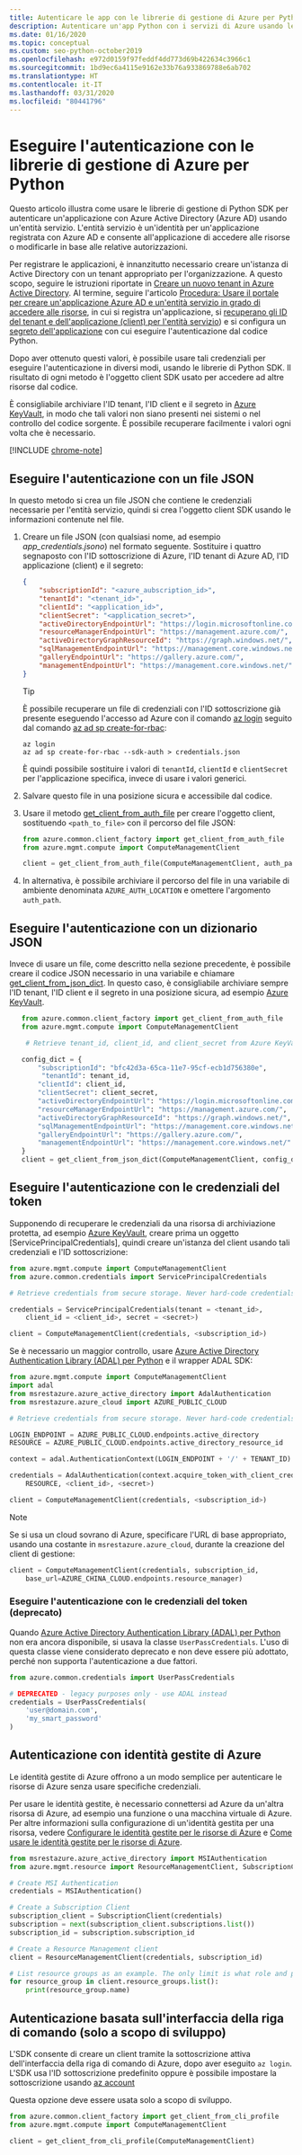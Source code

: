 ```yaml
---
title: Autenticare le app con le librerie di gestione di Azure per Python
description: Autenticare un'app Python con i servizi di Azure usando le librerie dell'SDK di gestione di Azure
ms.date: 01/16/2020
ms.topic: conceptual
ms.custom: seo-python-october2019
ms.openlocfilehash: e972d0159f97feddf4dd773d69b422634c3966c1
ms.sourcegitcommit: 1bd9ec6a4115e9162e33b76a933869788e6ab702
ms.translationtype: HT
ms.contentlocale: it-IT
ms.lasthandoff: 03/31/2020
ms.locfileid: "80441796"
---
```

# <a name="authenticate-by-using-the-azure-management-libraries-for-python"></a>Eseguire l'autenticazione con le librerie di gestione di Azure per Python

Questo articolo illustra come usare le librerie di gestione di Python SDK per autenticare un'applicazione con Azure Active Directory (Azure AD) usando un'entità servizio. L'entità servizio è un'identità per un'applicazione registrata con Azure AD e consente all'applicazione di accedere alle risorse o modificarle in base alle relative autorizzazioni.

Per registrare le applicazioni, è innanzitutto necessario creare un'istanza di Active Directory con un tenant appropriato per l'organizzazione. A questo scopo, seguire le istruzioni riportate in [Creare un nuovo tenant in Azure Active Directory](/azure/active-directory/fundamentals/active-directory-access-create-new-tenant). Al termine, seguire l'articolo [Procedura: Usare il portale per creare un'applicazione Azure AD e un'entità servizio in grado di accedere alle risorse](/azure/active-directory/develop/howto-create-service-principal-portal), in cui si registra un'applicazione, si [recuperano gli ID del tenant e dell'applicazione (client) per l'entità servizio](/azure/active-directory/develop/howto-create-service-principal-portal#get-values-for-signing-in)) e si configura un [segreto dell'applicazione](/azure/active-directory/develop/howto-create-service-principal-portal#create-a-new-application-secret) con cui eseguire l'autenticazione dal codice Python.

Dopo aver ottenuto questi valori, è possibile usare tali credenziali per eseguire l'autenticazione in diversi modi, usando le librerie di Python SDK. Il risultato di ogni metodo è l'oggetto client SDK usato per accedere ad altre risorse dal codice.

È consigliabile archiviare l'ID tenant, l'ID client e il segreto in [Azure KeyVault](/azure/key-vault/), in modo che tali valori non siano presenti nei sistemi o nel controllo del codice sorgente. È possibile recuperare facilmente i valori ogni volta che è necessario.

[!INCLUDE [chrome-note](includes/chrome-note.md)]

## <a name="authenticate-with-a-json-file"></a><a name="mgmt-auth-file"></a>Eseguire l'autenticazione con un file JSON

In questo metodo si crea un file JSON che contiene le credenziali necessarie per l'entità servizio, quindi si crea l'oggetto client SDK usando le informazioni contenute nel file.

1. Creare un file JSON (con qualsiasi nome, ad esempio *app_credentials.jsono*) nel formato seguente. Sostituire i quattro segnaposto con l'ID sottoscrizione di Azure, l'ID tenant di Azure AD, l'ID applicazione (client) e il segreto:

    ```json
    {
        "subscriptionId": "<azure_aubscription_id>",
        "tenantId": "<tenant_id>",
        "clientId": "<application_id>",
        "clientSecret": "<application_secret>",
        "activeDirectoryEndpointUrl": "https://login.microsoftonline.com",
        "resourceManagerEndpointUrl": "https://management.azure.com/",
        "activeDirectoryGraphResourceId": "https://graph.windows.net/",
        "sqlManagementEndpointUrl": "https://management.core.windows.net:8443/",
        "galleryEndpointUrl": "https://gallery.azure.com/",
        "managementEndpointUrl": "https://management.core.windows.net/"
    }
    ```

    > [!TIP]
    > È possibile recuperare un file di credenziali con l'ID sottoscrizione già presente eseguendo l'accesso ad Azure con il comando [az login](/cli/azure/reference-index#az-login) seguito dal comando [az ad sp create-for-rbac](/cli/azure/ad/sp?view=azure-cli-latest#az-ad-sp-create-for-rbac):
    >
    > ```azurecli
    > az login
    > az ad sp create-for-rbac --sdk-auth > credentials.json
    > ```
    >
    > È quindi possibile sostituire i valori di `tenantId`, `clientId` e `clientSecret` per l'applicazione specifica, invece di usare i valori generici.

1. Salvare questo file in una posizione sicura e accessibile dal codice.

1. Usare il metodo [get_client_from_auth_file](/python/api/azure-common/azure.common.client_factory?view=azure-python#get-client-from-auth-file-client-class--auth-path-none----kwargs-) per creare l'oggetto client, sostituendo `<path_to_file>` con il percorso del file JSON:

    ```python
    from azure.common.client_factory import get_client_from_auth_file
    from azure.mgmt.compute import ComputeManagementClient

    client = get_client_from_auth_file(ComputeManagementClient, auth_path=<path_to_file>)
    ```

1. In alternativa, è possibile archiviare il percorso del file in una variabile di ambiente denominata `AZURE_AUTH_LOCATION` e omettere l'argomento `auth_path`.

## <a name="authenticate-with-a-json-dictionary"></a>Eseguire l'autenticazione con un dizionario JSON

Invece di usare un file, come descritto nella sezione precedente, è possibile creare il codice JSON necessario in una variabile e chiamare [get_client_from_json_dict](/python/api/azure-common/azure.common.client_factory?view=azure-python#get-client-from-json-dict-client-class--config-dict----kwargs-). In questo caso, è consigliabile archiviare sempre l'ID tenant, l'ID client e il segreto in una posizione sicura, ad esempio [Azure KeyVault](/azure/key-vault/).

```python
   from azure.common.client_factory import get_client_from_auth_file
   from azure.mgmt.compute import ComputeManagementClient

    # Retrieve tenant_id, client_id, and client_secret from Azure KeyVault

   config_dict = {
       "subscriptionId": "bfc42d3a-65ca-11e7-95cf-ecb1d756380e",
        "tenantId": tenant_id,
       "clientId": client_id,
       "clientSecret": client_secret,
       "activeDirectoryEndpointUrl": "https://login.microsoftonline.com",
       "resourceManagerEndpointUrl": "https://management.azure.com/",
       "activeDirectoryGraphResourceId": "https://graph.windows.net/",
       "sqlManagementEndpointUrl": "https://management.core.windows.net:8443/",
       "galleryEndpointUrl": "https://gallery.azure.com/",
       "managementEndpointUrl": "https://management.core.windows.net/"
   }
   client = get_client_from_json_dict(ComputeManagementClient, config_dict)
```

## <a name="authenticate-with-token-credentials"></a><a name="mgmt-auth-token"></a>Eseguire l'autenticazione con le credenziali del token

Supponendo di recuperare le credenziali da una risorsa di archiviazione protetta, ad esempio [Azure KeyVault](/azure/key-vault/), creare prima un oggetto [ServicePrincipalCredentials], quindi creare un'istanza del client usando tali credenziali e l'ID sottoscrizione:

```python
from azure.mgmt.compute import ComputeManagementClient
from azure.common.credentials import ServicePrincipalCredentials

# Retrieve credentials from secure storage. Never hard-code credentials into code.

credentials = ServicePrincipalCredentials(tenant = <tenant_id>,
    client_id = <client_id>, secret = <secret>)

client = ComputeManagementClient(credentials, <subscription_id>)
```

Se è necessario un maggior controllo, usare [Azure Active Directory Authentication Library (ADAL) per Python](https://github.com/AzureAD/azure-activedirectory-library-for-python) e il wrapper ADAL SDK:

```python
from azure.mgmt.compute import ComputeManagementClient
import adal
from msrestazure.azure_active_directory import AdalAuthentication
from msrestazure.azure_cloud import AZURE_PUBLIC_CLOUD

# Retrieve credentials from secure storage. Never hard-code credentials into code.

LOGIN_ENDPOINT = AZURE_PUBLIC_CLOUD.endpoints.active_directory
RESOURCE = AZURE_PUBLIC_CLOUD.endpoints.active_directory_resource_id

context = adal.AuthenticationContext(LOGIN_ENDPOINT + '/' + TENANT_ID)

credentials = AdalAuthentication(context.acquire_token_with_client_credentials,
    RESOURCE, <client_id>, <secret>)

client = ComputeManagementClient(credentials, <subscription_id>)
```

> [!NOTE]
> Se si usa un cloud sovrano di Azure, specificare l'URL di base appropriato, usando una costante in `msrestazure.azure_cloud`, durante la creazione del client di gestione:
>
> ```python
> client = ComputeManagementClient(credentials, subscription_id,
>     base_url=AZURE_CHINA_CLOUD.endpoints.resource_manager)
> ```

### <a name="authenticate-with-token-credentials-deprecated"></a><a name="mgmt-auth-legacy"></a>Eseguire l'autenticazione con le credenziali del token (deprecato)

Quando [Azure Active Directory Authentication Library (ADAL) per Python](https://github.com/AzureAD/azure-activedirectory-library-for-python) non era ancora disponibile, si usava la classe `UserPassCredentials`. L'uso di questa classe viene considerato deprecato e non deve essere più adottato, perché non supporta l'autenticazione a due fattori.

```python
from azure.common.credentials import UserPassCredentials

# DEPRECATED - legacy purposes only - use ADAL instead
credentials = UserPassCredentials(
    'user@domain.com',
    'my_smart_password'
)
```

## <a name="authenticate-with-azure-managed-identities"></a><a name="mgmt-auth-msi"></a>Autenticazione con identità gestite di Azure

Le identità gestite di Azure offrono a un modo semplice per autenticare le risorse di Azure senza usare specifiche credenziali.

Per usare le identità gestite, è necessario connettersi ad Azure da un'altra risorsa di Azure, ad esempio una funzione o una macchina virtuale di Azure. Per altre informazioni sulla configurazione di un'identità gestita per una risorsa, vedere [Configurare le identità gestite per le risorse di Azure](/azure/active-directory/managed-identities-azure-resources/qs-configure-cli-windows-vm) e [Come usare le identità gestite per le risorse di Azure](/azure/active-directory/managed-identities-azure-resources/how-to-use-vm-sign-in).

```python
from msrestazure.azure_active_directory import MSIAuthentication
from azure.mgmt.resource import ResourceManagementClient, SubscriptionClient

# Create MSI Authentication
credentials = MSIAuthentication()

# Create a Subscription Client
subscription_client = SubscriptionClient(credentials)
subscription = next(subscription_client.subscriptions.list())
subscription_id = subscription.subscription_id

# Create a Resource Management client
client = ResourceManagementClient(credentials, subscription_id)

# List resource groups as an example. The only limit is what role and policy are assigned to this MSI token.
for resource_group in client.resource_groups.list():
    print(resource_group.name)
```

## <a name="cli-based-authentication-development-purposes-only"></a><a name="mgmt-auth-cli"></a>Autenticazione basata sull'interfaccia della riga di comando (solo a scopo di sviluppo)

L'SDK consente di creare un client tramite la sottoscrizione attiva dell'interfaccia della riga di comando di Azure, dopo aver eseguito `az login`. L'SDK usa l'ID sottoscrizione predefinito oppure è possibile impostare la sottoscrizione usando [az account](https://docs.microsoft.com/cli/azure/manage-azure-subscriptions-azure-cli)

Questa opzione deve essere usata solo a scopo di sviluppo.

```python
from azure.common.client_factory import get_client_from_cli_profile
from azure.mgmt.compute import ComputeManagementClient

client = get_client_from_cli_profile(ComputeManagementClient)
```
